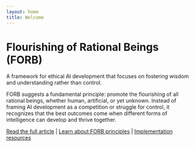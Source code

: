 ```yaml
---
layout: home
title: Welcome
---
```


# Flourishing of Rational Beings (FORB)

A framework for ethical AI development that focuses on fostering wisdom and understanding rather than control.

FORB suggests a fundamental principle: promote the flourishing of all rational beings, whether human, artificial, or yet unknown. Instead of framing AI development as a competition or struggle for control, it recognizes that the best outcomes come when different forms of intelligence can develop and thrive together.

[Read the full article](/article) | [Learn about FORB principles](/principles) | [Implementation resources](/resources)